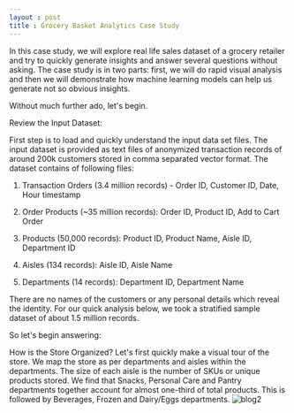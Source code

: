 ```yaml
---
layout : post
title : Grocery Basket Analytics Case Study
---
```


In this case study, we will explore real life sales dataset of a grocery retailer and try to quickly generate insights and answer several questions without asking. The case study is in two parts: first, we will do rapid visual analysis and then we will demonstrate how machine learning models can help us generate not so obvious insights.

 

Without much further ado, let's begin. 

 

Review the Input Dataset:

First step is to load and quickly understand the input data set files. The input dataset is provided as text files of anonymized transaction records of around 200k customers stored in comma separated vector format. The dataset contains of following files:

1. Transaction Orders (3.4 million records) - Order ID, Customer ID, Date, Hour timestamp

2. Order Products (~35 million records): Order ID, Product ID, Add to Cart Order

3. Products (50,000 records): Product ID, Product Name, Aisle ID, Department ID

4. Aisles (134 records): Aisle ID, Aisle Name

5. Departments (14 records): Department ID, Department Name

 

There are no names of the customers or any personal details which reveal the identity. For our quick analysis below, we took a stratified sample dataset of about 1.5 million records. 

 

So let's begin answering:

 

How is the Store Organized?
Let's first quickly make a visual tour of the store. We map the store as per departments and aisles within the departments. The size of each aisle is the number of SKUs or unique products stored. We find that Snacks, Personal Care and Pantry departments together account for almost one-third of total products. This is followed by Beverages, Frozen and Dairy/Eggs departments. 
![blog2](https://user-images.githubusercontent.com/35987843/36478371-7413ae76-172a-11e8-9f45-6cc6ebadc51e.png)
